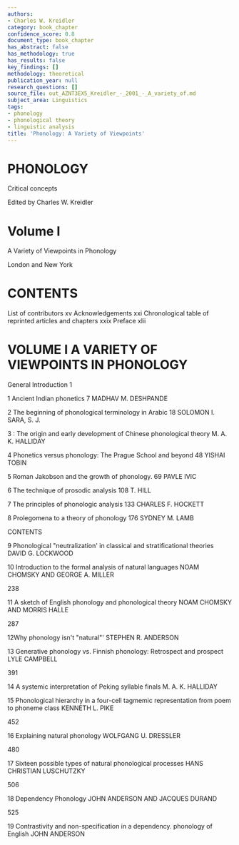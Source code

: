 ```yaml
---
authors:
- Charles W. Kreidler
category: book_chapter
confidence_score: 0.8
document_type: book_chapter
has_abstract: false
has_methodology: true
has_results: false
key_findings: []
methodology: theoretical
publication_year: null
research_questions: []
source_file: out_AZNT3EX5_Kreidler_-_2001_-_A_variety_of.md
subject_area: Linguistics
tags:
- phonology
- phonological theory
- linguistic analysis
title: 'Phonology: A Variety of Viewpoints'
---
```


# PHONOLOGY

Critical concepts

Edited by Charles W. Kreidler

# Volume I

A Variety of Viewpoints in Phonology

London and New York

# CONTENTS

List of contributors xv Acknowledgements xxi Chronological table of reprinted articles and chapters xxix Preface xlii

# VOLUME I A VARIETY OF VIEWPOINTS IN PHONOLOGY

General Introduction 1

1 Ancient Indian phonetics 7 MADHAV M. DESHPANDE

2 The beginning of phonological terminology in Arabic 18 SOLOMON I. SARA, S. J.

3 : The origin and early development of Chinese phonological theory M. A. K. HALLIDAY

4 Phonetics versus phonology: The Prague School and beyond 48 YISHAI TOBIN

5 Roman Jakobson and the growth of phonology. 69 PAVLE IVIC

6 The technique of prosodic analysis 108 T. HILL

7 The principles of phonologic analysis 133 CHARLES F. HOCKETT

8 Prolegomena to a theory of phonology 176 SYDNEY M. LAMB

CONTENTS

9 Phonological "neutralization' in classical and stratificational theories DAVID G. LOCKWOOD

10 Introduction to the formal analysis of natural languages NOAM CHOMSKY AND GEORGE A. MILLER

238

11 A sketch of English phonology and phonological theory NOAM CHOMSKY AND MORRIS HALLE

287

12Why phonology isn't "natural"' STEPHEN R. ANDERSON

13 Generative phonology vs. Finnish phonology: Retrospect and prospect LYLE CAMPBELL

391

14  A systemic interpretation of Peking syllable finals M. A. K. HALLIDAY

15 Phonological hierarchy in a four-cell tagmemic representation from poem to phoneme class KENNETH L. PIKE

452

16 Explaining natural phonology WOLFGANG U. DRESSLER

480

17 Sixteen possible types of natural phonological processes HANS CHRISTIAN LUSCHUTZKY

506

18 Dependency Phonology JOHN ANDERSON AND JACQUES DURAND

525

19 Contrastivity and non-specification in a dependency. phonology of English JOHN ANDERSON